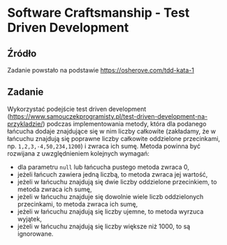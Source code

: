 # Software Craftsmanship - Test Driven Development

## Źródło

Zadanie powstało na podstawie https://osherove.com/tdd-kata-1

## Zadanie

Wykorzystać podejście test driven development (https://www.samouczekprogramisty.pl/test-driven-development-na-przykladzie/) podczas implementowania metody, która dla podanego łańcucha dodaje znajdujące się w nim liczby całkowite (zakładamy, że w łańcuchu znajdują się poprawne liczby całkowite oddzielone przecinkami, np. `1,2,3,-4,50,234,1200`) i zwraca ich sumę. Metoda powinna być rozwijana z uwzględnieniem kolejnych wymagań:
* dla parametru `null` lub łańcucha pustego metoda zwraca 0,
* jeżeli łańcuch zawiera jedną liczbą, to metoda zwraca jej wartość,
* jeżeli w łańcuchu znajdują się dwie liczby oddzielone przecinkiem, to metoda zwraca ich sumę,
* jeżeli w łańcuchu znajduje się dowolnie wiele liczb oddzielonych przecinkami, to metoda zwraca ich sumę,
* jeżeli w łańcuchu znajdują się liczby ujemne, to metoda wyrzuca wyjątek,
* jeżeli w łańcuchu znajdują się liczby większe niż 1000, to są ignorowane.
